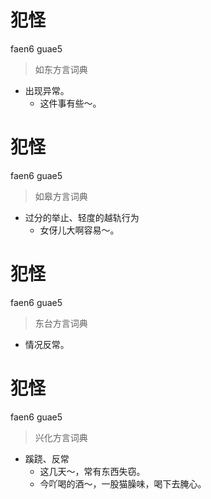 # 犯怪
faen6 guae5
> 如东方言词典
- 出现异常。
  - 这件事有些～。

# 犯怪
faen6 guae5
> 如皋方言词典
- 过分的举止、轻度的越轨行为
  - 女伢儿大啊容易～。

# 犯怪
faen6 guae5
> 东台方言词典
- 情况反常。

# 犯怪
faen6 guae5
> 兴化方言词典
- 蹊跷、反常
  - 这几天～，常有东西失窃。
  - 今吖喝的酒～，一股猫臊味，喝下去腌心。
